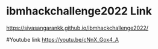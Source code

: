 # ibmhackchallenge2022 Link
https://sivasangarankk.github.io/ibmhackchallenge2022/



#Youtube link
https://youtu.be/cNnX_Gox4_A
